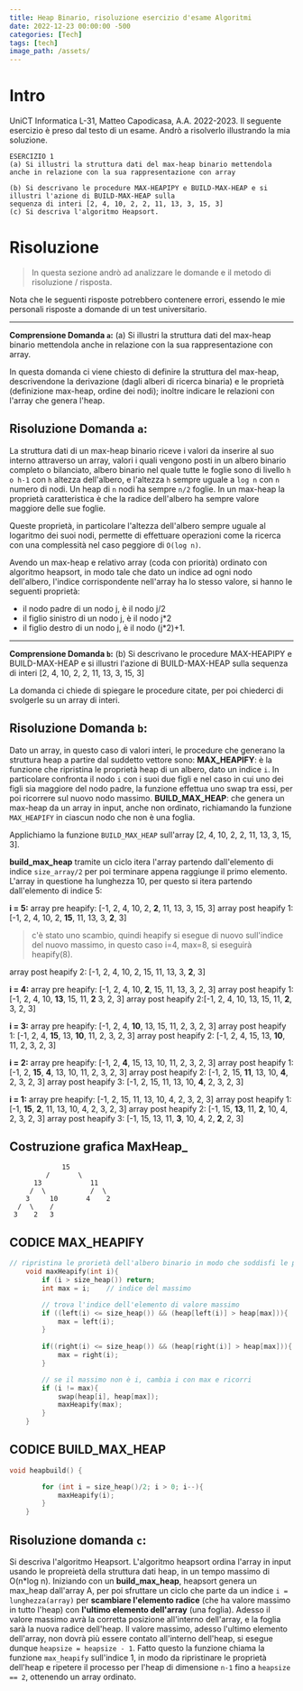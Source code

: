 ```yaml
---
title: Heap Binario, risoluzione esercizio d'esame Algoritmi
date: 2022-12-23 00:00:00 -500
categories: [Tech]
tags: [tech]
image_path: /assets/
--- 
```


# Intro

UniCT Informatica L-31, Matteo Capodicasa, A.A. 2022-2023.
Il seguente esercizio è preso dal testo di un esame. Andrò a risolverlo illustrando la mia soluzione.

```
ESERCIZIO 1
(a) Si illustri la struttura dati del max-heap binario mettendola anche in relazione con la sua rappresentazione con array

(b) Si descrivano le procedure MAX-HEAPIPY e BUILD-MAX-HEAP e si illustri l'azione di BUILD-MAX-HEAP sulla
sequenza di interi [2, 4, 10, 2, 2, 11, 13, 3, 15, 3]
(c) Si descriva l'algoritmo Heapsort.
```

# Risoluzione
>In questa sezione andrò ad analizzare le domande e il metodo di risoluzione / risposta.

Nota che le seguenti risposte potrebbero contenere errori, essendo le mie personali risposte a domande di un test universitario.

---
**Comprensione Domanda `a`:**
(a) Si illustri la struttura dati del max-heap binario mettendola anche in relazione con la sua rappresentazione con array.

In questa domanda ci viene chiesto di definire la struttura del max-heap, descrivendone la derivazione (dagli alberi di ricerca binaria) e le proprietà (definizione max-heap, ordine dei nodi); inoltre indicare le relazioni con l'array che genera l'heap.

## **Risoluzione Domanda `a`:**
La struttura dati di un max-heap binario riceve i valori da inserire al suo interno attraverso un array, valori i quali vengono posti in un albero binario completo o bilanciato, albero binario nel quale tutte le foglie sono di livello `h o h-1` con `h` altezza dell'albero, e l'altezza `h` sempre uguale a `log n` con `n` numero di nodi. Un heap di `n` nodi ha sempre `n/2` foglie. 
In un max-heap la proprietà caratteristica è che la radice dell'albero ha sempre valore maggiore delle sue foglie.

Queste proprietà, in particolare l'altezza dell'albero sempre uguale al logaritmo dei suoi nodi, permette di effettuare operazioni come la ricerca con una complessità nel caso peggiore di `O(log n)`.  

Avendo un max-heap e relativo array (coda con priorità) ordinato con algoritmo heapsort, in modo tale che dato un indice ad ogni nodo dell'albero, l'indice corrispondente nell'array ha lo stesso valore, si hanno le seguenti proprietà: 
- il nodo padre di un nodo j, è il nodo j/2
- il figlio sinistro di un nodo j, è il nodo j\*2
- il figlio destro di un nodo j, è il nodo (j\*2)+1.

---
**Comprensione Domanda `b`:**
(b) Si descrivano le procedure MAX-HEAPIPY e BUILD-MAX-HEAP e si illustri l'azione di BUILD-MAX-HEAP sulla sequenza di interi [2, 4, 10, 2, 2, 11, 13, 3, 15, 3]

La domanda ci chiede di spiegare le procedure citate, per poi chiederci di svolgerle su un array di interi.

## **Risoluzione Domanda `b`:**
Dato un array, in questo caso di valori interi, le procedure che generano la struttura heap a partire dal suddetto vettore sono:
**MAX_HEAPIFY**: è la funzione che ripristina le proprietà heap di un albero, dato un indice `i`. In particolare confronta il nodo `i` con i suoi due figli e nel caso in cui uno dei figli sia maggiore del nodo padre, la funzione effettua uno swap tra essi, per poi ricorrere sul nuovo nodo massimo.
**BUILD_MAX_HEAP**: che genera un max-heap da un array in input, anche non ordinato, richiamando la funzione `MAX_HEAPIFY` in ciascun nodo che non è una foglia.

Applichiamo la funzione `BUILD_MAX_HEAP` sull'array [2, 4, 10, 2, 2, 11, 13, 3, 15, 3].

**build_max_heap** tramite un ciclo itera l'array partendo dall'elemento di indice `size_array/2` per poi terminare appena raggiunge il primo elemento. L'array in questione ha lunghezza 10, per questo si itera partendo dall'elemento di indice 5:

**i = 5:**
array pre heapify: [-1, 2, 4, 10, 2, **2**, 11, 13, 3, 15, 3]
array post heapify 1: [-1, 2, 4, 10, 2, **15**, 11, 13, 3, **2**, 3]
>c'è stato uno scambio, quindi heapify si esegue di nuovo sull'indice del nuovo massimo, in questo caso i=4, max=8, si eseguirà heapify(8).

array post heapify 2: [-1, 2, 4, 10, 2, 15, 11, 13, 3, **2**, 3]

**i = 4:**
array pre heapify: [-1, 2, 4, 10, **2**, 15, 11, 13, 3, 2, 3]
array post heapify 1:[-1, 2, 4, 10, **13**, 15, 11, **2** 3, 2, 3]
array post heapify 2:[-1, 2, 4, 10, 13, 15, 11, **2**, 3, 2, 3]

**i = 3:**
array pre heapify: [-1, 2, 4, **10**, 13, 15, 11, 2, 3, 2, 3]
array post heapify 1: [-1, 2, 4, **15**, 13, **10**, 11, 2, 3, 2, 3]
array post heapify 2: [-1, 2, 4, 15, 13, **10**, 11, 2, 3, 2, 3]

**i = 2:**
array pre heapify: [-1, 2, **4**, 15, 13, 10, 11, 2, 3, 2, 3]
array post heapify 1: [-1, 2, **15**, **4**, 13, 10, 11, 2, 3, 2, 3]
array post heapify 2: [-1, 2, 15, **11**, 13, 10, **4**, 2, 3, 2, 3]
array post heapify 3: [-1, 2, 15, 11, 13, 10, **4**, 2, 3, 2, 3]

**i = 1:**
array pre heapify: [-1, 2, 15, 11, 13, 10, 4, 2, 3, 2, 3]
array post heapify 1: [-1, **15**, **2**, 11, 13, 10, 4, 2, 3, 2, 3]
array post heapify 2: [-1, 15, **13**, 11, **2**, 10, 4, 2, 3, 2, 3]
array post heapify 3: [-1, 15, 13, 11, **3**, 10, 4, 2, **2**, 2, 3]
## Costruzione grafica MaxHeap_

				 15
		     /	     \
		  13            11
		 /  \           /  \
	    3     10       4    2
	  /  \    /
	 3    2   3

## CODICE MAX_HEAPIFY
```C++
// ripristina le prorietà dell'albero binario in modo che soddisfi le proprietà di un maxHeap
    void maxHeapify(int i){
		if (i > size_heap()) return;
        int max = i;    // indice del massimo

        // trova l'indice dell'elemento di valore massimo
        if ((left(i) <= size_heap()) && (heap[left(i)] > heap[max])){
            max = left(i);
        }
        
        if((right(i) <= size_heap()) && (heap[right(i)] > heap[max])){
            max = right(i);
        }

        // se il massimo non è i, cambia i con max e ricorri
        if (i != max){
            swap(heap[i], heap[max]);
            maxHeapify(max);
        }
    }
```

## CODICE BUILD_MAX_HEAP
```C++
void heapbuild() {

        for (int i = size_heap()/2; i > 0; i--){
            maxHeapify(i);
        }
    }
```

## Risoluzione domanda `c`:
Si descriva l'algoritmo Heapsort.
L'algoritmo heapsort ordina l'array in input usando le propreietà della struttura dati heap, in un tempo massimo di O(n\*log n).
Iniziando con un **build_max_heap**, heapsort genera un max_heap dall'array A, per poi sfruttare un ciclo che parte da un indice `i = lunghezza(array)` per **scambiare l'elemento radice** (che ha valore massimo in tutto l'heap) con **l'ultimo elemento dell'array** (una foglia). Adesso il valore massimo avrà la corretta posizione all'interno dell'array, e la foglia sarà la nuova radice dell'heap. 
Il valore massimo, adesso l'ultimo elemento dell'array, non dovrà più essere contato all'interno dell'heap, si esegue dunque `heapsize = heapsize - 1`.
Fatto questo la funzione chiama la funzione `max_heapify` sull'indice 1, in modo da ripristinare le proprietà dell'heap e ripetere il processo per l'heap di dimensione `n-1` fino a `heapsize == 2`, ottenendo un array ordinato.

